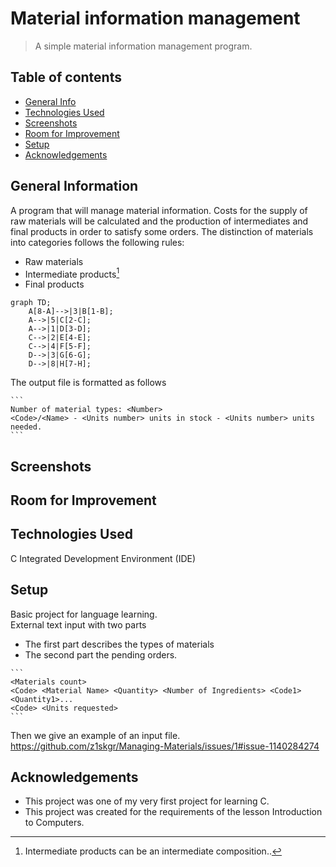 # Material information management
> A simple material information management program.
## Table of contents
* [General Info](#general-information)
* [Technologies Used](#technologies-used)
* [Screenshots](#screenshots)
* [Room for Improvement](#room-for-improvement)
* [Setup](#setup)
* [Acknowledgements](#acknowledgements)

## General Information
Α program that will manage material information. Costs for the supply of raw materials will be calculated and the production of intermediates and
final products in order to satisfy some orders.
The distinction of materials into categories
follows the following rules:

- Raw materials
- Intermediate products[^1]
- Final products

```mermaid
graph TD;
    A[8-A]-->|3|B[1-B];
    A-->|5|C[2-C];
    A-->|1|D[3-D];
    C-->|2|E[4-E];
    C-->|4|F[5-F];
    D-->|3|G[6-G];
    D-->|8|H[7-H];
```

The output file is formatted as follows

````
```
Number of material types: <Number>
<Code>/<Name> - <Units number> units in stock - <Units number> units needed.
```
````



## Screenshots

## Room for Improvement

## Technologies Used
C Integrated Development Environment (IDE)

## Setup
Basic project for language learning. <br />
External text input with two parts
- The first part describes the types of materials 
- The second part the pending orders. 

````
```
<Materials count>
<Code> <Material Name> <Quantity> <Number of Ingredients> <Code1> <Quantity1>...
<Code> <Units requested>
```
````

Τhen we give an example of an input file.
https://github.com/z1skgr/Managing-Materials/issues/1#issue-1140284274

## Acknowledgements
- This project was one of my very first project for learning C.
- This project was created for the requirements of the lesson Introduction to Computers.

[^1]: Intermediate products can be an intermediate composition..
